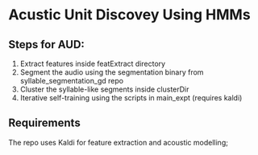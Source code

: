 # Acustic Unit Discovey Using HMMs


## Steps for AUD:
1. Extract features inside featExtract directory
2. Segment the audio using the segmentation binary from syllable_segmentation_gd repo
3. Cluster the syllable-like segments inside clusterDir
4. Iterative self-training using the scripts in main_expt (requires kaldi)

## Requirements
The repo uses Kaldi for feature extraction and acoustic modelling;
